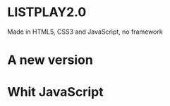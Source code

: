 # LISTPLAY2.0
Made in HTML5, CSS3 and JavaScript, no framework

##
# A new version
##
# Whit JavaScript
